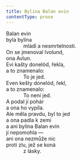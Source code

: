```yaml
---
title: Bylina Balan evin
contentType: prose
---
```


<section>

Balan evin  
byla bylina  
            mládí a nesmrtelnosti.  
On se jmenoval Ivolund,  
ona Avlun.  
Evi kašty donelód, řekla,  
a to znamenalo:  
            To je jed.  
Even kešty donelód, řekl,  
a to znamenalo:  
            To není jed.  
A podal jí pohár  
a ona ho vypila.  
Ale měla pravdu, byl to jed  
a ona padla k zemi  
a ani bylina Balan evin  
jí nepomohla —  
ani ona nezmůže nic  
proti zlu, jež se koná  
            z lásky.

</section>
